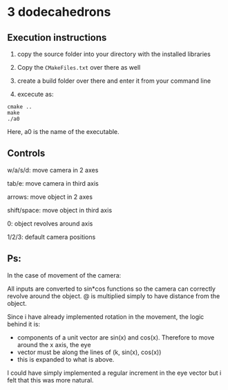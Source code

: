 # 3 dodecahedrons

## Execution instructions

1. copy the source folder into your directory with the installed libraries

2. Copy the `CMakeFiles.txt` over there as well

3. create a build folder over there and enter it from your command line

4. excecute as:
```
cmake ..
make
./a0
```
Here, a0 is the name of the executable.

## Controls

w/a/s/d: move camera in 2 axes

tab/e: move camera in third axis

arrows: move object in 2 axes

shift/space: move object in third axis

0: object revolves around axis

1/2/3: default camera positions

## Ps:

In the case of movement of the camera:

All inputs are converted to sin*cos functions so the camera can correctly revolve around the object. @ is multiplied simply to have distance from the object.

Since i have already implemented rotation in the movement, the logic behind it is:
* components of a unit vector are sin(x) and cos(x). Therefore to move around the x axis, the eye
* vector must be along the lines of (k, sin(x), cos(x))
* this is expanded to what is above.

I could have simply implemented a regular increment in the eye vector but i felt that this was more natural.
